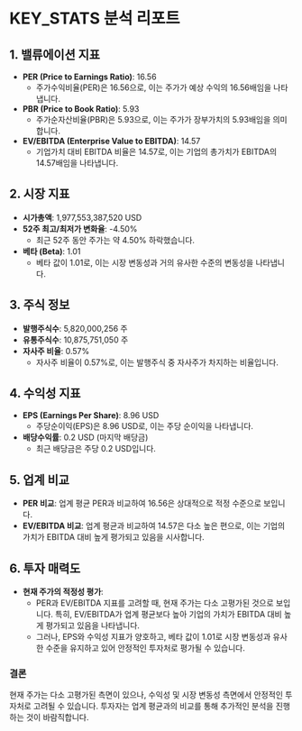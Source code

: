 # KEY_STATS 분석 리포트

## 1. 밸류에이션 지표
- **PER (Price to Earnings Ratio)**: 16.56
  - 주가수익비율(PER)은 16.56으로, 이는 주가가 예상 수익의 16.56배임을 나타냅니다.
- **PBR (Price to Book Ratio)**: 5.93
  - 주가순자산비율(PBR)은 5.93으로, 이는 주가가 장부가치의 5.93배임을 의미합니다.
- **EV/EBITDA (Enterprise Value to EBITDA)**: 14.57
  - 기업가치 대비 EBITDA 비율은 14.57로, 이는 기업의 총가치가 EBITDA의 14.57배임을 나타냅니다.

## 2. 시장 지표
- **시가총액**: 1,977,553,387,520 USD
- **52주 최고/최저가 변화율**: -4.50%
  - 최근 52주 동안 주가는 약 4.50% 하락했습니다.
- **베타 (Beta)**: 1.01
  - 베타 값이 1.01로, 이는 시장 변동성과 거의 유사한 수준의 변동성을 나타냅니다.

## 3. 주식 정보
- **발행주식수**: 5,820,000,256 주
- **유통주식수**: 10,875,751,050 주
- **자사주 비율**: 0.57%
  - 자사주 비율이 0.57%로, 이는 발행주식 중 자사주가 차지하는 비율입니다.

## 4. 수익성 지표
- **EPS (Earnings Per Share)**: 8.96 USD
  - 주당순이익(EPS)은 8.96 USD로, 이는 주당 순이익을 나타냅니다.
- **배당수익률**: 0.2 USD (마지막 배당금)
  - 최근 배당금은 주당 0.2 USD입니다.

## 5. 업계 비교
- **PER 비교**: 업계 평균 PER과 비교하여 16.56은 상대적으로 적정 수준으로 보입니다.
- **EV/EBITDA 비교**: 업계 평균과 비교하여 14.57은 다소 높은 편으로, 이는 기업의 가치가 EBITDA 대비 높게 평가되고 있음을 시사합니다.

## 6. 투자 매력도
- **현재 주가의 적정성 평가**: 
  - PER과 EV/EBITDA 지표를 고려할 때, 현재 주가는 다소 고평가된 것으로 보입니다. 특히, EV/EBITDA가 업계 평균보다 높아 기업의 가치가 EBITDA 대비 높게 평가되고 있음을 나타냅니다.
  - 그러나, EPS와 수익성 지표가 양호하고, 베타 값이 1.01로 시장 변동성과 유사한 수준을 유지하고 있어 안정적인 투자처로 평가될 수 있습니다.

### 결론
현재 주가는 다소 고평가된 측면이 있으나, 수익성 및 시장 변동성 측면에서 안정적인 투자처로 고려될 수 있습니다. 투자자는 업계 평균과의 비교를 통해 추가적인 분석을 진행하는 것이 바람직합니다.